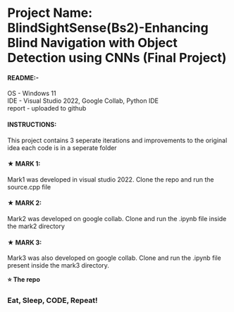 # Project Name: BlindSightSense(Bs2)-Enhancing Blind Navigation with Object Detection using CNNs (Final Project)


#### README:-


OS - Windows 11<br>
IDE - Visual Studio 2022, Google Collab, Python IDE<br>
report - uploaded to github <br>



#### INSTRUCTIONS:<br>
This project contains 3 seperate iterations and improvements to the original idea each code is in a seperate folder

#### ★ MARK 1:
Mark1 was developed in visual studio 2022. Clone the repo and run the source.cpp file 

#### ★ MARK 2:
Mark2 was developed on google collab. Clone and run the .ipynb file inside the mark2 directory

#### ★ MARK 3:
Mark3 was also developed on google collab. Clone and run the .ipynb file present inside the mark3 directory.






**⭐ The repo**



### Eat, Sleep, CODE, Repeat!







